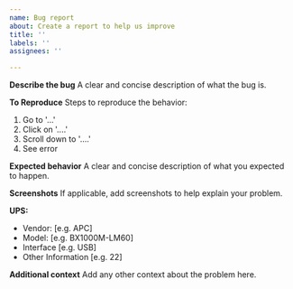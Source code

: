 ```yaml
---
name: Bug report
about: Create a report to help us improve
title: ''
labels: ''
assignees: ''

---
```


**Describe the bug**
A clear and concise description of what the bug is.

**To Reproduce**
Steps to reproduce the behavior:
1. Go to '...'
2. Click on '....'
3. Scroll down to '....'
4. See error

**Expected behavior**
A clear and concise description of what you expected to happen.

**Screenshots**
If applicable, add screenshots to help explain your problem.

**UPS:**
 - Vendor: [e.g. APC]
 - Model: [e.g. BX1000M-LM60]
 - Interface [e.g. USB]
 - Other Information [e.g. 22]

**Additional context**
Add any other context about the problem here.
